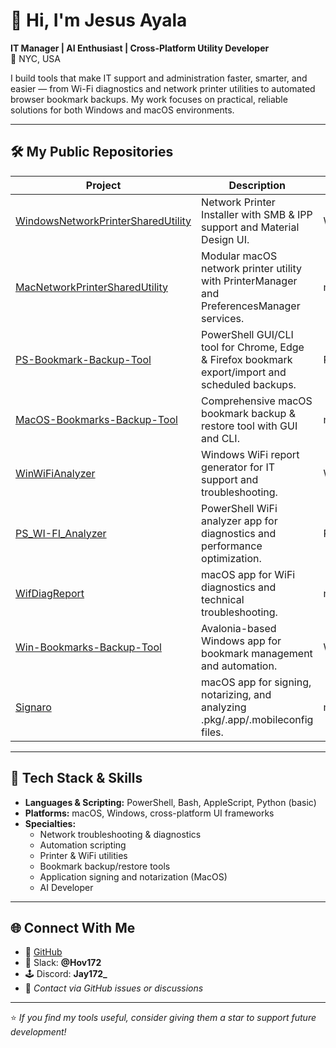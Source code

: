 # 👋 Hi, I'm Jesus Ayala

**IT Manager | AI Enthusiast | Cross-Platform Utility Developer**  
📍 NYC, USA

I build tools that make IT support and administration faster, smarter, and easier — from Wi-Fi diagnostics and network printer utilities to automated browser bookmark backups. My work focuses on practical, reliable solutions for both Windows and macOS environments.

---

## 🛠️ My Public Repositories

| Project | Description | Tech | Updated |
|---------|-------------|------|---------|
| [WindowsNetworkPrinterSharedUtility](https://github.com/hov172/WindowsNetworkPrinterSharedUtility) | Network Printer Installer with SMB & IPP support and Material Design UI. | Windows | Oct 17, 2025 |
| [MacNetworkPrinterSharedUtility](https://github.com/hov172/MacNetworkPrinterSharedUtility) | Modular macOS network printer utility with PrinterManager and PreferencesManager services. | macOS | Oct 17, 2025 |
| [PS-Bookmark-Backup-Tool](https://github.com/hov172/PS-Bookmark-Backup-Tool) | PowerShell GUI/CLI tool for Chrome, Edge & Firefox bookmark export/import and scheduled backups. | PowerShell | Oct 16, 2025 |
| [MacOS-Bookmarks-Backup-Tool](https://github.com/hov172/MacOS-Bookmarks-Backup-Tool) | Comprehensive macOS bookmark backup & restore tool with GUI and CLI. | macOS | Oct 14, 2025 |
| [WinWiFiAnalyzer](https://github.com/hov172/WinWiFiAnalyzer) | Windows WiFi report generator for IT support and troubleshooting. | Windows | Oct 11, 2025 |
| [PS_WI-FI_Analyzer](https://github.com/hov172/PS_WI-FI_Analyzer) | PowerShell WiFi analyzer app for diagnostics and performance optimization. | PowerShell | Oct 11, 2025 |
| [WifDiagReport](https://github.com/hov172/WifDiagReport) | macOS app for WiFi diagnostics and technical troubleshooting. | macOS | Oct 11, 2025 |
| [Win-Bookmarks-Backup-Tool](https://github.com/hov172/Win-Bookmarks-Backup-Tool) | Avalonia-based Windows app for bookmark management and automation. | Windows | Oct 10, 2025 |
| [Signaro](https://github.com/hov172/Signaro) | macOS app for signing, notarizing, and analyzing .pkg/.app/.mobileconfig files. | macOS | Sep 22, 2025 |

---

## 🧰 Tech Stack & Skills

- **Languages & Scripting:** PowerShell, Bash, AppleScript, Python (basic)
- **Platforms:** macOS, Windows, cross-platform UI frameworks
- **Specialties:**  
  - Network troubleshooting & diagnostics  
  - Automation scripting  
  - Printer & WiFi utilities  
  - Bookmark backup/restore tools  
  - Application signing and notarization (MacOS)
  - AI Developer

---

## 🌐 Connect With Me

- 💼 [GitHub](https://github.com/hov172)
- 📨 Slack: **@Hov172**
- 🕹️ Discord: **Jay172_**
- 📧 *Contact via GitHub issues or discussions*

---

⭐ *If you find my tools useful, consider giving them a star to support future development!*

